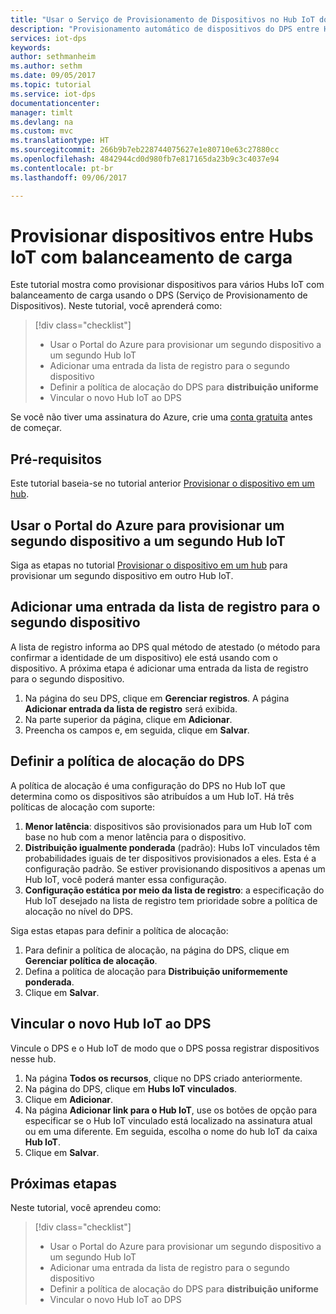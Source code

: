 ```yaml
---
title: "Usar o Serviço de Provisionamento de Dispositivos no Hub IoT do Azure para provisionar dispositivos entre Hubs IoT com balanceamento de carga | Microsoft Docs"
description: "Provisionamento automático de dispositivos do DPS entre Hubs IoT com balanceamento de carga no Portal do Azure"
services: iot-dps
keywords: 
author: sethmanheim
ms.author: sethm
ms.date: 09/05/2017
ms.topic: tutorial
ms.service: iot-dps
documentationcenter: 
manager: timlt
ms.devlang: na
ms.custom: mvc
ms.translationtype: HT
ms.sourcegitcommit: 266b9b7eb228744075627e1e80710e63c27880cc
ms.openlocfilehash: 4842944cd0d980fb7e817165da23b9c3c4037e94
ms.contentlocale: pt-br
ms.lasthandoff: 09/06/2017

---
```



# <a name="provision-devices-across-load-balanced-iot-hubs"></a>Provisionar dispositivos entre Hubs IoT com balanceamento de carga

Este tutorial mostra como provisionar dispositivos para vários Hubs IoT com balanceamento de carga usando o DPS (Serviço de Provisionamento de Dispositivos). Neste tutorial, você aprenderá como:

> [!div class="checklist"]
> * Usar o Portal do Azure para provisionar um segundo dispositivo a um segundo Hub IoT 
> * Adicionar uma entrada da lista de registro para o segundo dispositivo
> * Definir a política de alocação do DPS para **distribuição uniforme**
> * Vincular o novo Hub IoT ao DPS

Se você não tiver uma assinatura do Azure, crie uma [conta gratuita](https://azure.microsoft.com/free/) antes de começar.

## <a name="prerequisites"></a>Pré-requisitos

Este tutorial baseia-se no tutorial anterior [Provisionar o dispositivo em um hub](tutorial-provision-device-to-hub.md).

## <a name="use-the-azure-portal-to-provision-a-second-device-to-a-second-iot-hub"></a>Usar o Portal do Azure para provisionar um segundo dispositivo a um segundo Hub IoT

Siga as etapas no tutorial [Provisionar o dispositivo em um hub](tutorial-provision-device-to-hub.md) para provisionar um segundo dispositivo em outro Hub IoT.

## <a name="add-an-enrollment-list-entry-to-the-second-device"></a>Adicionar uma entrada da lista de registro para o segundo dispositivo

A lista de registro informa ao DPS qual método de atestado (o método para confirmar a identidade de um dispositivo) ele está usando com o dispositivo. A próxima etapa é adicionar uma entrada da lista de registro para o segundo dispositivo. 

1. Na página do seu DPS, clique em **Gerenciar registros**. A página **Adicionar entrada da lista de registro** será exibida. 
2. Na parte superior da página, clique em **Adicionar**.
2. Preencha os campos e, em seguida, clique em **Salvar**.

## <a name="set-the-dps-allocation-policy"></a>Definir a política de alocação do DPS

A política de alocação é uma configuração do DPS no Hub IoT que determina como os dispositivos são atribuídos a um Hub IoT. Há três políticas de alocação com suporte: 

1. **Menor latência**: dispositivos são provisionados para um Hub IoT com base no hub com a menor latência para o dispositivo.
2. **Distribuição igualmente ponderada** (padrão): Hubs IoT vinculados têm probabilidades iguais de ter dispositivos provisionados a eles. Esta é a configuração padrão. Se estiver provisionando dispositivos a apenas um Hub IoT, você poderá manter essa configuração. 
3. **Configuração estática por meio da lista de registro**: a especificação do Hub IoT desejado na lista de registro tem prioridade sobre a política de alocação no nível do DPS.

Siga estas etapas para definir a política de alocação:

1. Para definir a política de alocação, na página do DPS, clique em **Gerenciar política de alocação**.
2. Defina a política de alocação para **Distribuição uniformemente ponderada**.
3. Clique em **Salvar**.

## <a name="link-the-new-iot-hub-to-dps"></a>Vincular o novo Hub IoT ao DPS

Vincule o DPS e o Hub IoT de modo que o DPS possa registrar dispositivos nesse hub.

1. Na página **Todos os recursos**, clique no DPS criado anteriormente.
2. Na página do DPS, clique em **Hubs IoT vinculados**.
3. Clique em **Adicionar**.
4. Na página **Adicionar link para o Hub IoT**, use os botões de opção para especificar se o Hub IoT vinculado está localizado na assinatura atual ou em uma diferente. Em seguida, escolha o nome do hub IoT da caixa **Hub IoT**.
5. Clique em **Salvar**.

## <a name="next-steps"></a>Próximas etapas

Neste tutorial, você aprendeu como:

> [!div class="checklist"]
> * Usar o Portal do Azure para provisionar um segundo dispositivo a um segundo Hub IoT 
> * Adicionar uma entrada da lista de registro para o segundo dispositivo
> * Definir a política de alocação do DPS para **distribuição uniforme**
> * Vincular o novo Hub IoT ao DPS

<!-- Advance to the next tutorial to learn how to 
 Replace this .md
> [!div class="nextstepaction"]
> [Bind an existing custom SSL certificate to Azure Web Apps](app-service-web-tutorial-custom-ssl.md)
-->

